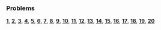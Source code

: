 

### Problems
[**1**](http://nbviewer.jupyter.org/github/ymer/euler-python/blob/master/Python.ipynb#p1), [**2**](http://nbviewer.jupyter.org/github/ymer/euler-python/blob/master/Python.ipynb#p2), [**3**](http://nbviewer.jupyter.org/github/ymer/euler-python/blob/master/Python.ipynb#p3), [**4**](http://nbviewer.jupyter.org/github/ymer/euler-python/blob/master/Python.ipynb#p4), [**5**](http://nbviewer.jupyter.org/github/ymer/euler-python/blob/master/Python.ipynb#p5), [**6**](http://nbviewer.jupyter.org/github/ymer/euler-python/blob/master/Python.ipynb#p6), [**7**](http://nbviewer.jupyter.org/github/ymer/euler-python/blob/master/Python.ipynb#p7), [**8**](http://nbviewer.jupyter.org/github/ymer/euler-python/blob/master/Python.ipynb#p8), [**9**](http://nbviewer.jupyter.org/github/ymer/euler-python/blob/master/Python.ipynb#p9), [**10**](http://nbviewer.jupyter.org/github/ymer/euler-python/blob/master/Python.ipynb#p10), [**11**](http://nbviewer.jupyter.org/github/ymer/euler-python/blob/master/Python.ipynb#p11), [**12**](http://nbviewer.jupyter.org/github/ymer/euler-python/blob/master/Python.ipynb#p12), [**13**](http://nbviewer.jupyter.org/github/ymer/euler-python/blob/master/Python.ipynb#p13), [**14**](http://nbviewer.jupyter.org/github/ymer/euler-python/blob/master/Python.ipynb#p14), [**15**](http://nbviewer.jupyter.org/github/ymer/euler-python/blob/master/Python.ipynb#p15), [**16**](http://nbviewer.jupyter.org/github/ymer/euler-python/blob/master/Python.ipynb#p16), [**17**](http://nbviewer.jupyter.org/github/ymer/euler-python/blob/master/Python.ipynb#p17), [**18**](http://nbviewer.jupyter.org/github/ymer/euler-python/blob/master/Python.ipynb#p18), [**19**](http://nbviewer.jupyter.org/github/ymer/euler-python/blob/master/Python.ipynb#p19), [**20**](http://nbviewer.jupyter.org/github/ymer/euler-python/blob/master/Python.ipynb#p20)